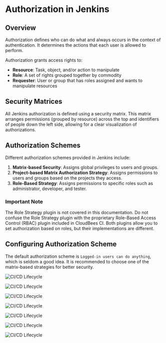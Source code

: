 # Authorization in Jenkins

## Overview

Authorization defines who can do what and always occurs in the context of authentication. It determines the actions that each user is allowed to perform.

Authorization grants access rights to:

- **Resource**: Task, object, and/or action to manipulate
- **Role**: A set of rights grouped together by commodity
- **Requester**: User or group that has roles assigned and wants to manipulate resources

## Security Matrices

All Jenkins authorization is defined using a security matrix. This matrix arranges permissions (grouped by resource) across the top and identifiers of people down the left side, allowing for a clear visualization of authorizations.

## Authorization Schemes

Different authorization schemes provided in Jenkins include:

1. **Matrix-based Security**: Assigns global privileges to users and groups.
2. **Project-based Matrix Authorization Strategy**: Assigns permissions to users and groups based on the projects they access.
3. **Role-Based Strategy**: Assigns permissions to specific roles such as administrator, developer, and tester.

### Important Note

The Role Strategy plugin is not covered in this documentation. Do not confuse the Role Strategy plugin with the proprietary Role-Based Access Control (RBAC) plugin included in CloudBees CI. Both plugins allow you to set authorization based on roles, but their implementations are different.

## Configuring Authorization Scheme

The default authorization scheme is `Logged-in users can do anything`, which is seldom a good idea. It is recommended to choose one of the matrix-based strategies for better security.



![CI/CD Lifecycle](../Image/image14.png)

![CI/CD Lifecycle](../Image/image15.png)

![CI/CD Lifecycle](../Image/image16.png)

![CI/CD Lifecycle](../Image/image17.png)

![CI/CD Lifecycle](../Image/image18.png)

![CI/CD Lifecycle](../Image/image19.png)

![CI/CD Lifecycle](../Image/image20.png)
